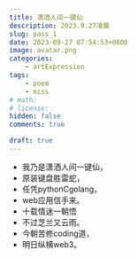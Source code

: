 ```yaml
---
title: 潇洒人间一键仙
description: 2023.9.27凌晨
slug: pass_1
date: 2023-09-27 07:54:53+0800
image: avatar.png
categories:
    - artExpression
tags:
    - poem
    - miss
# math: 
# license: 
hidden: false
comments: true

draft: true
---
```


- 我乃是潇洒人间一键仙，
- 原装键盘胜雷蛇，
- 任凭pythonCgolang，
- web应用信手来。
- 十载情迷一朝悟
- 不过芝兰又云雨。
- 今朝苦修coding道，
- 明日纵横web3。